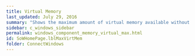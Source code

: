 ```yaml
---
title: Virtual Memory
last_updated: July 29, 2016
summary: "Shows the maximum amount of virtual memory available without expanding the paging file."
sidebar: c_windows_sidebar
permalink: windows_component_memory_virtual_max.html
id: SoWHomePage.lblMaxVirtMem
folder: ConnectWindows
---
```

